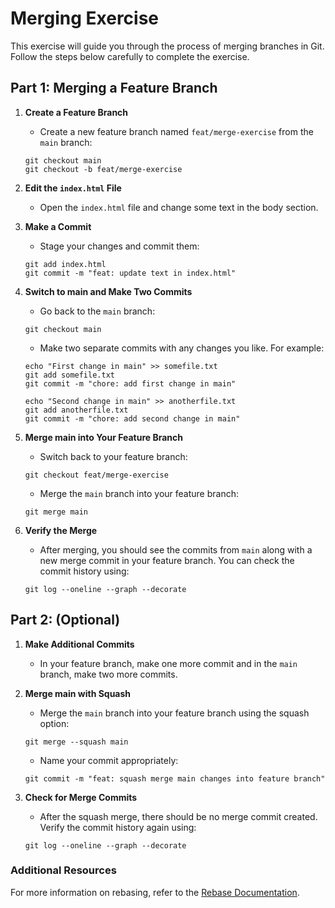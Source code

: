 # Merging Exercise

This exercise will guide you through the process of merging branches in Git. Follow the steps below carefully to complete the exercise.

## Part 1: Merging a Feature Branch

1. **Create a Feature Branch**
   - Create a new feature branch named `feat/merge-exercise` from the `main` branch:
   ```shell
   git checkout main
   git checkout -b feat/merge-exercise
   ```

2. **Edit the `index.html` File**
   - Open the `index.html` file and change some text in the body section.

3. **Make a Commit**
   - Stage your changes and commit them:
   ```shell
   git add index.html
   git commit -m "feat: update text in index.html"
   ```

4. **Switch to main and Make Two Commits**
   - Go back to the `main` branch:
   ```shell
   git checkout main
   ```
   - Make two separate commits with any changes you like. For example:
   ```shell
   echo "First change in main" >> somefile.txt
   git add somefile.txt
   git commit -m "chore: add first change in main"

   echo "Second change in main" >> anotherfile.txt
   git add anotherfile.txt
   git commit -m "chore: add second change in main"
   ```

5. **Merge main into Your Feature Branch**
   - Switch back to your feature branch:
   ```shell
   git checkout feat/merge-exercise
   ```
   - Merge the `main` branch into your feature branch:
   ```shell
   git merge main
   ```

6. **Verify the Merge**
   - After merging, you should see the commits from `main` along with a new merge commit in your feature branch. You can check the commit history using:
   ```shell
   git log --oneline --graph --decorate
   ```

## Part 2: (Optional)

1. **Make Additional Commits**
   - In your feature branch, make one more commit and in the `main` branch, make two more commits.

2. **Merge main with Squash**
   - Merge the `main` branch into your feature branch using the squash option:
   ```shell
   git merge --squash main
   ```
   - Name your commit appropriately:
   ```shell
   git commit -m "feat: squash merge main changes into feature branch"
   ```

3. **Check for Merge Commits**
   - After the squash merge, there should be no merge commit created. Verify the commit history again using:
   ```shell
   git log --oneline --graph --decorate
   ```

### Additional Resources

For more information on rebasing, refer to the [Rebase Documentation](../docs/rebase.md).
